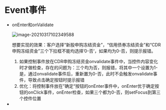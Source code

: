 # Event事件

- onEnter和onValidate

  ![image-20210317102349588](\typora-user-images\image-20210317102349588.png)

  想要实现的效果：客户选择“新股申购冻结资金”，“信用债券冻结资金”和“CDR申购冻结资金”三个下拉框不能均选择’0-否‘，如果均为0-否，则提示报错。

  1. 如果控制事件放在CDR申购冻结资金onvalidate事件中，当控件内容变化时才做检查，存在的问题为：三个均为否，则报错，将其中一个设置为1-是，通过onvalidate事件后，重新置为0-否，此时不会触发onvalidate事件，导致点击确定按钮时提示报错
  2. 优化：将控制事件放在”确定“按钮的onEnter事件中，onEnter优于确定按钮的onClick事件，onEnter检查，如果三个都为0-否，则setFocus到第三个控件位置

- 


